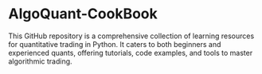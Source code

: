 # AlgoQuant-CookBook
This GitHub repository is a comprehensive collection of learning resources for quantitative trading in Python. It caters to both beginners and experienced quants, offering tutorials, code examples, and tools to master algorithmic trading.
